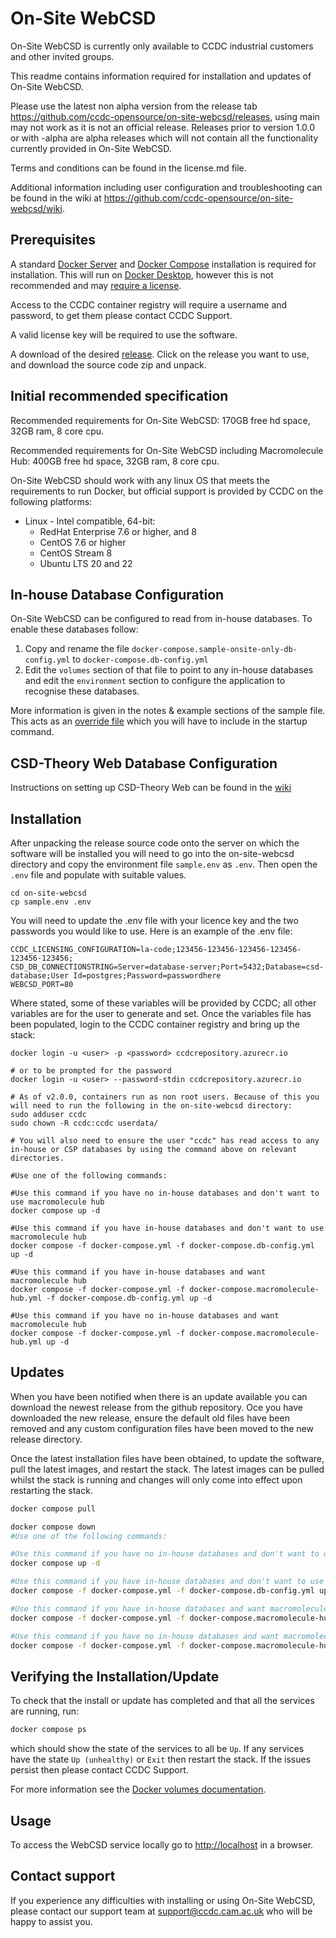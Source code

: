# On-Site WebCSD

On-Site WebCSD is currently only available to CCDC industrial customers and other invited groups.

This readme contains information required for installation and updates of On-Site WebCSD.

Please use the latest non alpha version from the release tab <https://github.com/ccdc-opensource/on-site-webcsd/releases>, using main may not work as it is not an official release.
Releases prior to version 1.0.0 or with <version>-alpha are alpha releases which will not contain all the functionality currently provided in On-Site WebCSD.

Terms and conditions can be found in the license.md file.

Additional information including user configuration and troubleshooting can be found in the wiki at <https://github.com/ccdc-opensource/on-site-webcsd/wiki>.

## Prerequisites

A standard [Docker Server](https://docs.docker.com/engine/install/#server) and [Docker Compose](https://docs.docker.com/compose/install/) installation is required for installation.
This will run on [Docker Desktop](https://docs.docker.com/engine/install/#desktop), however this is not recommended and may [require a license](https://www.docker.com/legal/docker-subscription-service-agreement/).

Access to the CCDC container registry will require a username and password, to get them please contact CCDC Support.

A valid license key will be required to use the software.

A download of the desired [release](https://github.com/ccdc-opensource/on-site-webcsd/releases).
Click on the release you want to use, and download the source code zip and unpack.

## Initial recommended specification

Recommended requirements for On-Site WebCSD:
170GB free hd space, 32GB ram, 8 core cpu.

Recommended requirements for On-Site WebCSD including Macromolecule Hub:
400GB free hd space, 32GB ram, 8 core cpu.

On-Site WebCSD should work with any linux OS that meets the requirements to run Docker, but official support is provided by CCDC on the following platforms:

- Linux - Intel compatible, 64-bit:
  - RedHat Enterprise 7.6 or higher, and 8
  - CentOS 7.6 or higher
  - CentOS Stream 8
  - Ubuntu LTS 20 and 22

## In-house Database Configuration

On-Site WebCSD can be configured to read from in-house databases.
To enable these databases follow:

1. Copy and rename the file `docker-compose.sample-onsite-only-db-config.yml` to `docker-compose.db-config.yml`
2. Edit the `volumes` section of that file to point to any in-house databases and edit the `environment` section to configure the application to recognise these databases.

More information is given in the notes & example sections of the sample file. This acts as an [override file](https://docs.docker.com/compose/extends/) which you will have to include in the startup command.

## CSD-Theory Web Database Configuration

Instructions on setting up CSD-Theory Web can be found in the [wiki](https://github.com/ccdc-opensource/on-site-webcsd/wiki/Setting-up-CSD%E2%80%90Theory-Web)

## Installation

After unpacking the release source code onto the server on which the software will be installed you will need to go into the on-site-webcsd directory and copy the environment file `sample.env` as `.env`.
Then open the `.env` file and populate with suitable values.

```console
cd on-site-webcsd
cp sample.env .env
```

You will need to update the .env file with your licence key and the two passwords you would like to use.
Here is an example of the .env file:

```
CCDC_LICENSING_CONFIGURATION=la-code;123456-123456-123456-123456-123456-123456;
CSD_DB_CONNECTIONSTRING=Server=database-server;Port=5432;Database=csd-database;User Id=postgres;Password=passwordhere
WEBCSD_PORT=80
```

Where stated, some of these variables will be provided by CCDC; all other variables are for the user to generate and set.
Once the variables file has been populated, login to the CCDC container registry and bring up the stack:

```console
docker login -u <user> -p <password> ccdcrepository.azurecr.io

# or to be prompted for the password
docker login -u <user> --password-stdin ccdcrepository.azurecr.io

# As of v2.0.0, containers run as non root users. Because of this you will need to run the following in the on-site-webcsd directory:
sudo adduser ccdc
sudo chown -R ccdc:ccdc userdata/

# You will also need to ensure the user "ccdc" has read access to any in-house or CSP databases by using the command above on relevant directories. 

#Use one of the following commands: 

#Use this command if you have no in-house databases and don't want to use macromolecule hub
docker compose up -d

#Use this command if you have in-house databases and don't want to use macromolecule hub 
docker compose -f docker-compose.yml -f docker-compose.db-config.yml up -d

#Use this command if you have in-house databases and want macromolecule hub 
docker compose -f docker-compose.yml -f docker-compose.macromolecule-hub.yml -f docker-compose.db-config.yml up -d

#Use this command if you have no in-house databases and want macromolecule hub
docker compose -f docker-compose.yml -f docker-compose.macromolecule-hub.yml up -d
```

## Updates

When you have been notified when there is an update available you can download the newest release from the github repository.
Oce you have downloaded the new release, ensure the default old files have been removed and any custom configuration files have been moved to the new release directory.

Once the latest installation files have been obtained, to update the software, pull the latest images, and restart the stack.
The latest images can be pulled whilst the stack is running and changes will only come into effect upon restarting the stack.

```sh
docker compose pull

docker compose down
#Use one of the following commands: 

#Use this command if you have no in-house databases and don't want to use macromolecule hub
docker compose up -d

#Use this command if you have in-house databases and don't want to use macromolecule hub 
docker compose -f docker-compose.yml -f docker-compose.db-config.yml up -d

#Use this command if you have in-house databases and want macromolecule hub 
docker compose -f docker-compose.yml -f docker-compose.macromolecule-hub.yml -f docker-compose.db-config.yml up -d

#Use this command if you have no in-house databases and want macromolecule hub
docker compose -f docker-compose.yml -f docker-compose.macromolecule-hub.yml up -d
```

## Verifying the Installation/Update

To check that the install or update has completed and that all the services are running, run:

```sh
docker compose ps
```

which should show the state of the services to all be `Up`. If any services have the state `Up (unhealthy)` or `Exit` then restart the stack. If the issues persist then please contact CCDC Support.

For more information see the [Docker volumes documentation](https://docs.docker.com/compose/compose-file/#volumes).

## Usage

To access the WebCSD service locally go to <http://localhost> in a browser.

## Contact support

If you experience any difficulties with installing or using On-Site WebCSD, please contact our support team at <support@ccdc.cam.ac.uk> who will be happy to assist you.
